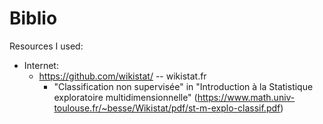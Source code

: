 # Biblio
Resources I used:
  - Internet:
    - https://github.com/wikistat/ -- wikistat.fr
      - "Classification non supervisée" in "Introduction à la Statistique exploratoire multidimensionnelle" (https://www.math.univ-toulouse.fr/~besse/Wikistat/pdf/st-m-explo-classif.pdf)
